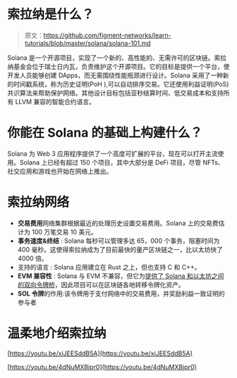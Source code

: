 # 索拉纳是什么？

> 原文：<https://github.com/figment-networks/learn-tutorials/blob/master/solana/solana-101.md>

Solana 是一个开源项目，实现了一个新的、高性能的、无需许可的区块链。索拉纳基金会位于瑞士日内瓦，负责维护这个开源项目。它的目标是提供一个平台，使开发人员能够创建 DApps，而无需围绕性能瓶颈进行设计。Solana 采用了一种新的时间戳系统，称为历史证明(PoH ),可以自动排序交易。它还使用利益证明(PoS)共识算法来帮助保护网络。其他设计目标包括亚秒结算时间、低交易成本和支持所有 LLVM 兼容的智能合约语言。

# 你能在 Solana 的基础上构建什么？

Solana 为 Web 3 应用程序提供了一个高度可扩展的平台，现在可以打开主流使用。Solana 上已经有超过 150 个项目，其中大部分是 DeFi 项目，尽管 NFTs、社交应用和游戏也开始在网络上推出。

# **索拉纳网络**

*   **交易费用**网络集群根据最近的处理历史设置交易费用。Solana 上的交易费估计为 100 万笔交易 10 美元。
*   **事务速度&终结** : Solana 每秒可以管理多达 65，000 个事务，阻塞时间为 400 毫秒。这使得索拉纳成为了目前最快的量产区块链之一，比以太坊快了 4000 倍。
*   支持的语言 : Solana 应用建立在 Rust 之上，但也支持 C 和 C++。
*   **EVM 兼容性** : Solana 与 EVM 不兼容，但它为[提供了 Solana 和以太坊之间的双向令牌桥](https://solana.com/wormhole)，因此项目可以在区块链各地转移令牌化资产。
*   **SOL 令牌**的作用:该令牌用于支付网络中的交易费用，并奖励利益一致证明的参与者

# 温柔地介绍索拉纳

[https://youtu.be/xiJEESddB5A](https://youtu.be/xiJEESddB5A)

[https://youtu.be/4dNuMXBjpr0](https://youtu.be/4dNuMXBjpr0)